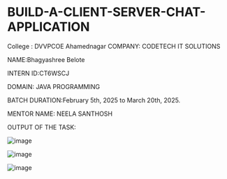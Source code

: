 # BUILD-A-CLIENT-SERVER-CHAT-APPLICATION
College : DVVPCOE Ahamednagar
COMPANY: CODETECH IT SOLUTIONS

NAME:Bhagyashree Belote

INTERN ID:CT6WSCJ

DOMAIN: JAVA PROGRAMMING

BATCH DURATION:February 5th, 2025 to March 20th, 2025.   

MENTOR NAME: NEELA SANTHOSH

OUTPUT OF THE TASK:

![image](https://github.com/user-attachments/assets/4da1c30e-8f6b-46fc-9e1b-e86145c7cc71)


![image](https://github.com/user-attachments/assets/8b40778b-2cd1-4cc3-9b4d-328753874177)

![image](https://github.com/user-attachments/assets/cd5689bf-8f97-4baa-8553-634df707f9b8)

